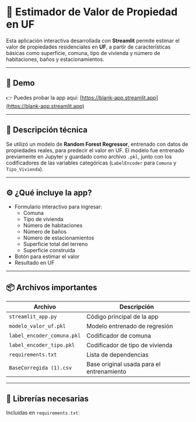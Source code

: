 # 🏡 Estimador de Valor de Propiedad en UF

Esta aplicación interactiva desarrollada con **Streamlit** permite estimar el valor de propiedades residenciales en **UF**, a partir de características básicas como superficie, comuna, tipo de vivienda y número de habitaciones, baños y estacionamientos.

---

## 🚀 Demo

👉 Puedes probar la app aquí: [https://blank-app.streamlit.app](https://blank-app.streamlit.app)

---

## 🧠 Descripción técnica

Se utilizó un modelo de **Random Forest Regressor**, entrenado con datos de propiedades reales, para predecir el valor en UF. El modelo fue entrenado previamente en Jupyter y guardado como archivo `.pkl`, junto con los codificadores de las variables categóricas (`LabelEncoder` para `Comuna` y `Tipo_Vivienda`).

---

## ⚙️ ¿Qué incluye la app?

- Formulario interactivo para ingresar:
  - Comuna
  - Tipo de vivienda
  - Número de habitaciones
  - Número de baños
  - Número de estacionamientos
  - Superficie total del terreno
  - Superficie construida
- Botón para estimar el valor
- Resultado en UF

---

## 📦 Archivos importantes

| Archivo | Descripción |
|--------|-------------|
| `streamlit_app.py` | Código principal de la app |
| `modelo_valor_uf.pkl` | Modelo entrenado de regresión |
| `label_encoder_comuna.pkl` | Codificador de comuna |
| `label_encoder_tipo.pkl` | Codificador de tipo de vivienda |
| `requirements.txt` | Lista de dependencias |
| `BaseCorregida (1).csv` | Base original usada para el entrenamiento |

---

## 🧪 Librerías necesarias

Incluidas en `requirements.txt`:

